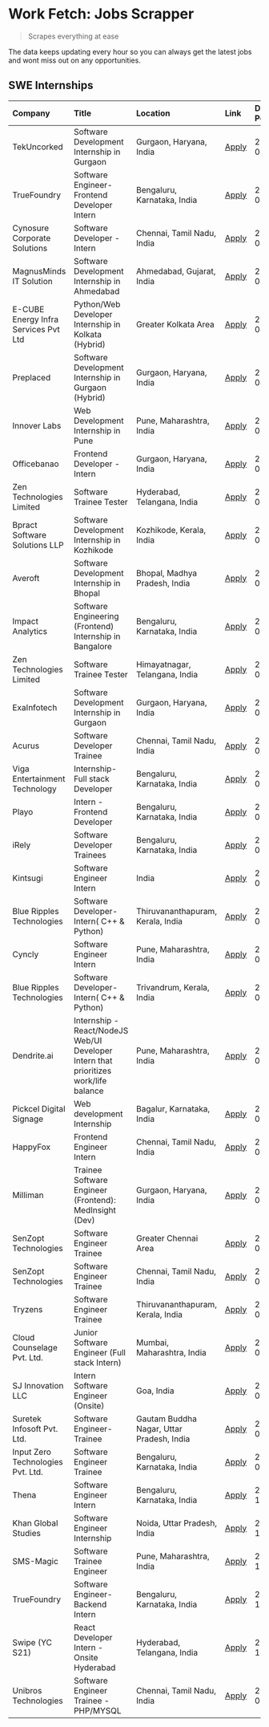 # Work Fetch: Jobs Scrapper
> Scrapes everything at ease

The data keeps updating every hour so you can always get the latest jobs and wont miss out on any opportunities.

## SWE Internships
<!--START_SECTION:workfetch-->
| Company                              | Title                                                                                | Location                                  | Link                                                                                                                                                                                                                                                                                              | Date Posted   |
|:-------------------------------------|:-------------------------------------------------------------------------------------|:------------------------------------------|:--------------------------------------------------------------------------------------------------------------------------------------------------------------------------------------------------------------------------------------------------------------------------------------------------|:--------------|
| TekUncorked                          | Software Development Internship in Gurgaon                                           | Gurgaon, Haryana, India                   | [Apply](https://in.linkedin.com/jobs/view/software-development-internship-in-gurgaon-at-tekuncorked-3887479133?position=14&pageNum=0&refId=M4EHlSP9fHXlPy2eOSYpZw%3D%3D&trackingId=%2Fr9e8SvZaLwBE1Zvu37kaA%3D%3D&trk=public_jobs_jserp-result_search-card)                                       | 2024-04-05    |
| TrueFoundry                          | Software Engineer- Frontend Developer Intern                                         | Bengaluru, Karnataka, India               | [Apply](https://in.linkedin.com/jobs/view/software-engineer-frontend-developer-intern-at-truefoundry-3887320206?position=29&pageNum=0&refId=M4EHlSP9fHXlPy2eOSYpZw%3D%3D&trackingId=BSkDYuYZX8%2BLGoEhuXkHqA%3D%3D&trk=public_jobs_jserp-result_search-card)                                      | 2024-04-05    |
| Cynosure Corporate Solutions         | Software Developer -Intern                                                           | Chennai, Tamil Nadu, India                | [Apply](https://in.linkedin.com/jobs/view/software-developer-intern-at-cynosure-corporate-solutions-3884767755?position=35&pageNum=0&refId=M4EHlSP9fHXlPy2eOSYpZw%3D%3D&trackingId=q40xsKdoeszNmkBhOGAWYA%3D%3D&trk=public_jobs_jserp-result_search-card)                                         | 2024-04-04    |
| MagnusMinds IT Solution              | Software Development Internship in Ahmedabad                                         | Ahmedabad, Gujarat, India                 | [Apply](https://in.linkedin.com/jobs/view/software-development-internship-in-ahmedabad-at-magnusminds-it-solution-3883933909?position=46&pageNum=0&refId=M4EHlSP9fHXlPy2eOSYpZw%3D%3D&trackingId=WwGDsOp%2B6frIjXZdSsZPWQ%3D%3D&trk=public_jobs_jserp-result_search-card)                         | 2024-04-03    |
| E-CUBE Energy Infra Services Pvt Ltd | Python/Web Developer Internship in Kolkata (Hybrid)                                  | Greater Kolkata Area                      | [Apply](https://in.linkedin.com/jobs/view/python-web-developer-internship-in-kolkata-hybrid-at-e-cube-energy-infra-services-pvt-ltd-3882160442?position=25&pageNum=0&refId=M4EHlSP9fHXlPy2eOSYpZw%3D%3D&trackingId=%2FCSTUh9A%2BZd1m6%2FEs7aUWA%3D%3D&trk=public_jobs_jserp-result_search-card)   | 2024-04-02    |
| Preplaced                            | Software Development Internship in Gurgaon (Hybrid)                                  | Gurgaon, Haryana, India                   | [Apply](https://in.linkedin.com/jobs/view/software-development-internship-in-gurgaon-hybrid-at-preplaced-3880567870?position=26&pageNum=0&refId=M4EHlSP9fHXlPy2eOSYpZw%3D%3D&trackingId=tOp262b1%2FX41fIFz1tUHVw%3D%3D&trk=public_jobs_jserp-result_search-card)                                  | 2024-04-01    |
| Innover Labs                         | Web Development Internship in Pune                                                   | Pune, Maharashtra, India                  | [Apply](https://in.linkedin.com/jobs/view/web-development-internship-in-pune-at-innover-labs-3875494237?position=9&pageNum=0&refId=M4EHlSP9fHXlPy2eOSYpZw%3D%3D&trackingId=UGs2nMczerUUIYMvLTvcsQ%3D%3D&trk=public_jobs_jserp-result_search-card)                                                 | 2024-03-28    |
| Officebanao                          | Frontend Developer - Intern                                                          | Gurgaon, Haryana, India                   | [Apply](https://in.linkedin.com/jobs/view/frontend-developer-intern-at-officebanao-3871265915?position=13&pageNum=0&refId=M4EHlSP9fHXlPy2eOSYpZw%3D%3D&trackingId=R%2FeGqG1WkRA7Q93iY2ceoA%3D%3D&trk=public_jobs_jserp-result_search-card)                                                        | 2024-03-28    |
| Zen Technologies Limited             | Software Trainee Tester                                                              | Hyderabad, Telangana, India               | [Apply](https://in.linkedin.com/jobs/view/software-trainee-tester-at-zen-technologies-limited-3872036112?position=15&pageNum=0&refId=M4EHlSP9fHXlPy2eOSYpZw%3D%3D&trackingId=1ID8cHcncc8XyzWMiN6A0Q%3D%3D&trk=public_jobs_jserp-result_search-card)                                               | 2024-03-27    |
| Bpract Software Solutions LLP        | Software Development Internship in Kozhikode                                         | Kozhikode, Kerala, India                  | [Apply](https://in.linkedin.com/jobs/view/software-development-internship-in-kozhikode-at-bpract-software-solutions-llp-3874054300?position=22&pageNum=0&refId=M4EHlSP9fHXlPy2eOSYpZw%3D%3D&trackingId=ntpzs%2BBs60qBIJPsT1CKig%3D%3D&trk=public_jobs_jserp-result_search-card)                   | 2024-03-27    |
| Averoft                              | Software Development Internship in Bhopal                                            | Bhopal, Madhya Pradesh, India             | [Apply](https://in.linkedin.com/jobs/view/software-development-internship-in-bhopal-at-averoft-3874051550?position=53&pageNum=0&refId=M4EHlSP9fHXlPy2eOSYpZw%3D%3D&trackingId=Eb%2Fy6qeLUawIad0%2B0Ryy%2Fg%3D%3D&trk=public_jobs_jserp-result_search-card)                                        | 2024-03-27    |
| Impact Analytics                     | Software Engineering (Frontend) Internship in Bangalore                              | Bengaluru, Karnataka, India               | [Apply](https://in.linkedin.com/jobs/view/software-engineering-frontend-internship-in-bangalore-at-impact-analytics-3872535077?position=5&pageNum=0&refId=M4EHlSP9fHXlPy2eOSYpZw%3D%3D&trackingId=Kr%2BaW6kzE08VSM6%2F37iphA%3D%3D&trk=public_jobs_jserp-result_search-card)                      | 2024-03-26    |
| Zen Technologies Limited             | Software Trainee Tester                                                              | Himayatnagar, Telangana, India            | [Apply](https://in.linkedin.com/jobs/view/software-trainee-tester-at-zen-technologies-limited-3872100214?position=11&pageNum=0&refId=M4EHlSP9fHXlPy2eOSYpZw%3D%3D&trackingId=CS7VYW8HCf%2Bt%2BJSQ%2Fr%2BbdA%3D%3D&trk=public_jobs_jserp-result_search-card)                                       | 2024-03-26    |
| ExaInfotech                          | Software Development Internship in Gurgaon                                           | Gurgaon, Haryana, India                   | [Apply](https://in.linkedin.com/jobs/view/software-development-internship-in-gurgaon-at-exainfotech-3872534185?position=16&pageNum=0&refId=M4EHlSP9fHXlPy2eOSYpZw%3D%3D&trackingId=6d2bmY5hCdKy1K%2FIG%2FjUmw%3D%3D&trk=public_jobs_jserp-result_search-card)                                     | 2024-03-26    |
| Acurus                               | Software Developer Trainee                                                           | Chennai, Tamil Nadu, India                | [Apply](https://in.linkedin.com/jobs/view/software-developer-trainee-at-acurus-3871400616?position=24&pageNum=0&refId=M4EHlSP9fHXlPy2eOSYpZw%3D%3D&trackingId=G7ZRSeo8wOVZmm0SKXShPg%3D%3D&trk=public_jobs_jserp-result_search-card)                                                              | 2024-03-26    |
| Viga Entertainment Technology        | Internship-Full stack Developer                                                      | Bengaluru, Karnataka, India               | [Apply](https://in.linkedin.com/jobs/view/internship-full-stack-developer-at-viga-entertainment-technology-3870669789?position=33&pageNum=0&refId=M4EHlSP9fHXlPy2eOSYpZw%3D%3D&trackingId=U4xv%2BVcO3yfoU2GW8w1JVQ%3D%3D&trk=public_jobs_jserp-result_search-card)                                | 2024-03-25    |
| Playo                                | Intern - Frontend Developer                                                          | Bengaluru, Karnataka, India               | [Apply](https://in.linkedin.com/jobs/view/intern-frontend-developer-at-playo-3864131172?position=7&pageNum=0&refId=M4EHlSP9fHXlPy2eOSYpZw%3D%3D&trackingId=MMc4oHM0Cm2Fwr9HiOx15g%3D%3D&trk=public_jobs_jserp-result_search-card)                                                                 | 2024-03-22    |
| iRely                                | Software Developer Trainees                                                          | Bengaluru, Karnataka, India               | [Apply](https://in.linkedin.com/jobs/view/software-developer-trainees-at-irely-3860566039?position=3&pageNum=0&refId=M4EHlSP9fHXlPy2eOSYpZw%3D%3D&trackingId=%2BHxLwmqW5WmenPgmNLYRKA%3D%3D&trk=public_jobs_jserp-result_search-card)                                                             | 2024-03-18    |
| Kintsugi                             | Software Engineer Intern                                                             | India                                     | [Apply](https://in.linkedin.com/jobs/view/software-engineer-intern-at-kintsugi-3857074071?position=39&pageNum=0&refId=M4EHlSP9fHXlPy2eOSYpZw%3D%3D&trackingId=FET%2BaWTc0TSQrOe%2FNnU0Gw%3D%3D&trk=public_jobs_jserp-result_search-card)                                                          | 2024-03-16    |
| Blue Ripples Technologies            | Software Developer- Intern( C++ & Python)                                            | Thiruvananthapuram, Kerala, India         | [Apply](https://in.linkedin.com/jobs/view/software-developer-intern-c%2B%2B-python-at-blue-ripples-technologies-3855594494?position=20&pageNum=0&refId=M4EHlSP9fHXlPy2eOSYpZw%3D%3D&trackingId=xExnwCdJUBlKFcFU5G%2BicA%3D%3D&trk=public_jobs_jserp-result_search-card)                           | 2024-03-14    |
| Cyncly                               | Software Engineer Intern                                                             | Pune, Maharashtra, India                  | [Apply](https://in.linkedin.com/jobs/view/software-engineer-intern-at-cyncly-3853990178?position=21&pageNum=0&refId=M4EHlSP9fHXlPy2eOSYpZw%3D%3D&trackingId=5Dr9Z5SMUHSZCES34VCffQ%3D%3D&trk=public_jobs_jserp-result_search-card)                                                                | 2024-03-13    |
| Blue Ripples Technologies            | Software Developer- Intern( C++  & Python)                                           | Trivandrum, Kerala, India                 | [Apply](https://in.linkedin.com/jobs/view/software-developer-intern-c%2B%2B-python-at-blue-ripples-technologies-3856150730?position=23&pageNum=0&refId=M4EHlSP9fHXlPy2eOSYpZw%3D%3D&trackingId=yGGkP33McqmhpxboGuTeHg%3D%3D&trk=public_jobs_jserp-result_search-card)                             | 2024-03-13    |
| Dendrite.ai                          | Internship - React/NodeJS Web/UI Developer Intern that prioritizes work/life balance | Pune, Maharashtra, India                  | [Apply](https://in.linkedin.com/jobs/view/internship-react-nodejs-web-ui-developer-intern-that-prioritizes-work-life-balance-at-dendrite-ai-3853583200?position=41&pageNum=0&refId=M4EHlSP9fHXlPy2eOSYpZw%3D%3D&trackingId=uLLdJOVCyIuuRXvaSKwmcg%3D%3D&trk=public_jobs_jserp-result_search-card) | 2024-03-12    |
| Pickcel Digital Signage              | Web development Internship                                                           | Bagalur, Karnataka, India                 | [Apply](https://in.linkedin.com/jobs/view/web-development-internship-at-pickcel-digital-signage-3849506118?position=59&pageNum=0&refId=M4EHlSP9fHXlPy2eOSYpZw%3D%3D&trackingId=W4LcnJQgQjJMn4ekdl9ULQ%3D%3D&trk=public_jobs_jserp-result_search-card)                                             | 2024-03-08    |
| HappyFox                             | Frontend Engineer Intern                                                             | Chennai, Tamil Nadu, India                | [Apply](https://in.linkedin.com/jobs/view/frontend-engineer-intern-at-happyfox-3848357951?position=54&pageNum=0&refId=M4EHlSP9fHXlPy2eOSYpZw%3D%3D&trackingId=n0UjGRTUrC%2B4eayUe5y4DA%3D%3D&trk=public_jobs_jserp-result_search-card)                                                            | 2024-03-07    |
| Milliman                             | Trainee Software Engineer (Frontend): MedInsight (Dev)                               | Gurgaon, Haryana, India                   | [Apply](https://in.linkedin.com/jobs/view/trainee-software-engineer-frontend-medinsight-dev-at-milliman-3792874280?position=12&pageNum=0&refId=M4EHlSP9fHXlPy2eOSYpZw%3D%3D&trackingId=8QZY4Z3DnYPgBd5yN3%2Fnkw%3D%3D&trk=public_jobs_jserp-result_search-card)                                   | 2024-03-01    |
| SenZopt Technologies                 | Software Engineer Trainee                                                            | Greater Chennai Area                      | [Apply](https://in.linkedin.com/jobs/view/software-engineer-trainee-at-senzopt-technologies-3827688781?position=43&pageNum=0&refId=M4EHlSP9fHXlPy2eOSYpZw%3D%3D&trackingId=SwHp4KHQvsYO9SJkpkynWg%3D%3D&trk=public_jobs_jserp-result_search-card)                                                 | 2024-02-12    |
| SenZopt Technologies                 | Software Engineer Trainee                                                            | Chennai, Tamil Nadu, India                | [Apply](https://in.linkedin.com/jobs/view/software-engineer-trainee-at-senzopt-technologies-3827686880?position=56&pageNum=0&refId=M4EHlSP9fHXlPy2eOSYpZw%3D%3D&trackingId=Z46xG18zLnTb9a7VIHLOGg%3D%3D&trk=public_jobs_jserp-result_search-card)                                                 | 2024-02-12    |
| Tryzens                              | Software Engineer Trainee                                                            | Thiruvananthapuram, Kerala, India         | [Apply](https://in.linkedin.com/jobs/view/software-engineer-trainee-at-tryzens-3809363491?position=45&pageNum=0&refId=M4EHlSP9fHXlPy2eOSYpZw%3D%3D&trackingId=i85yOg1%2BUBy6FYk3z6%2BxOg%3D%3D&trk=public_jobs_jserp-result_search-card)                                                          | 2024-01-18    |
| Cloud Counselage Pvt. Ltd.           | Junior Software Engineer (Full stack Intern)                                         | Mumbai, Maharashtra, India                | [Apply](https://in.linkedin.com/jobs/view/junior-software-engineer-full-stack-intern-at-cloud-counselage-pvt-ltd-3803132814?position=36&pageNum=0&refId=M4EHlSP9fHXlPy2eOSYpZw%3D%3D&trackingId=AH8G00T%2Bcom7KDaQYpwS3g%3D%3D&trk=public_jobs_jserp-result_search-card)                          | 2024-01-11    |
| SJ Innovation LLC                    | Intern Software Engineer (Onsite)                                                    | Goa, India                                | [Apply](https://in.linkedin.com/jobs/view/intern-software-engineer-onsite-at-sj-innovation-llc-3799959011?position=51&pageNum=0&refId=M4EHlSP9fHXlPy2eOSYpZw%3D%3D&trackingId=AZMD9%2BGI%2Bmm%2BExJRWklUAw%3D%3D&trk=public_jobs_jserp-result_search-card)                                        | 2024-01-11    |
| Suretek Infosoft Pvt. Ltd.           | Software Engineer-Trainee                                                            | Gautam Buddha Nagar, Uttar Pradesh, India | [Apply](https://in.linkedin.com/jobs/view/software-engineer-trainee-at-suretek-infosoft-pvt-ltd-3800934643?position=30&pageNum=0&refId=M4EHlSP9fHXlPy2eOSYpZw%3D%3D&trackingId=RSY7S6VhkE71eHAVxNfO8w%3D%3D&trk=public_jobs_jserp-result_search-card)                                             | 2024-01-09    |
| Input Zero Technologies Pvt. Ltd.    | Software Engineer Trainee                                                            | Bengaluru, Karnataka, India               | [Apply](https://in.linkedin.com/jobs/view/software-engineer-trainee-at-input-zero-technologies-pvt-ltd-3800927643?position=38&pageNum=0&refId=M4EHlSP9fHXlPy2eOSYpZw%3D%3D&trackingId=STXr8HhL1%2FLx%2BeILFLAG7g%3D%3D&trk=public_jobs_jserp-result_search-card)                                  | 2024-01-09    |
| Thena                                | Software Engineer Intern                                                             | Bengaluru, Karnataka, India               | [Apply](https://in.linkedin.com/jobs/view/software-engineer-intern-at-thena-3778731751?position=27&pageNum=0&refId=M4EHlSP9fHXlPy2eOSYpZw%3D%3D&trackingId=KallGMzD0YQcTtvBFFQQFw%3D%3D&trk=public_jobs_jserp-result_search-card)                                                                 | 2023-12-05    |
| Khan Global Studies                  | Software Engineer Internship                                                         | Noida, Uttar Pradesh, India               | [Apply](https://in.linkedin.com/jobs/view/software-engineer-internship-at-khan-global-studies-3766942197?position=58&pageNum=0&refId=M4EHlSP9fHXlPy2eOSYpZw%3D%3D&trackingId=MD0kg7ZT9H98HvChzr1t8Q%3D%3D&trk=public_jobs_jserp-result_search-card)                                               | 2023-11-27    |
| SMS-Magic                            | Software Trainee Engineer                                                            | Pune, Maharashtra, India                  | [Apply](https://in.linkedin.com/jobs/view/software-trainee-engineer-at-sms-magic-3761409781?position=37&pageNum=0&refId=M4EHlSP9fHXlPy2eOSYpZw%3D%3D&trackingId=nRDRA1TOdEyXbJOmOcTlKA%3D%3D&trk=public_jobs_jserp-result_search-card)                                                            | 2023-11-16    |
| TrueFoundry                          | Software Engineer-Backend Intern                                                     | Bengaluru, Karnataka, India               | [Apply](https://in.linkedin.com/jobs/view/software-engineer-backend-intern-at-truefoundry-3779508170?position=40&pageNum=0&refId=M4EHlSP9fHXlPy2eOSYpZw%3D%3D&trackingId=AFFW%2F8cMY4qjJZyvHEL3fg%3D%3D&trk=public_jobs_jserp-result_search-card)                                                 | 2023-11-10    |
| Swipe (YC S21)                       | React Developer Intern - Onsite Hyderabad                                            | Hyderabad, Telangana, India               | [Apply](https://in.linkedin.com/jobs/view/react-developer-intern-onsite-hyderabad-at-swipe-yc-s21-3737600089?position=47&pageNum=0&refId=M4EHlSP9fHXlPy2eOSYpZw%3D%3D&trackingId=KY2DPVFuRCPC4NeX1aJJFQ%3D%3D&trk=public_jobs_jserp-result_search-card)                                           | 2023-10-13    |
| Unibros Technologies                 | Software Engineer Trainee - PHP/MYSQL                                                | Chennai, Tamil Nadu, India                | [Apply](https://in.linkedin.com/jobs/view/software-engineer-trainee-php-mysql-at-unibros-technologies-3656599241?position=44&pageNum=0&refId=M4EHlSP9fHXlPy2eOSYpZw%3D%3D&trackingId=pffkuxHkiq3%2FgJYxqINfug%3D%3D&trk=public_jobs_jserp-result_search-card)                                     | 2023-06-12    |
<!--END_SECTION:workfetch-->
